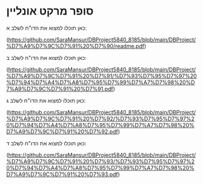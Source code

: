 # סופר מרקט אונליין

כאן תוכלו למצוא את הדו"ח לשלב א:

(https://github.com/SaraMansur/DBProject5840_8185/blob/main/DBProject/%D7%A9%D7%9C%D7%91%20%D7%90/readme.pdf)

כאן תוכלו למצוא את הדו"ח לשלב ב:

(https://github.com/SaraMansur/DBProject5840_8185/blob/main/DBProject/%D7%A9%D7%9C%D7%91%20%D7%91/%D7%93%D7%95%D7%97%20%D7%94%D7%A4%D7%A8%D7%95%D7%99%D7%A7%D7%98%20%D7%A9%D7%9C%D7%91%20%D7%91.pdf)

כאן תוכלו למצוא את הדו"ח לשלב ג:

(https://github.com/SaraMansur/DBProject5840_8185/blob/main/DBProject/%D7%A9%D7%9C%D7%91%20%D7%92/%D7%93%D7%95%D7%97%20%D7%94%D7%A4%D7%A8%D7%95%D7%99%D7%A7%D7%98%20%D7%A9%D7%9C%D7%91%20%D7%92.pdf)


כאן תוכלו למצוא את הדו"ח לשלב ד:

(https://github.com/SaraMansur/DBProject5840_8185/blob/main/DBProject/%D7%A9%D7%9C%D7%91%20%D7%93/%D7%93%D7%95%D7%97%20%D7%94%D7%A4%D7%A8%D7%95%D7%99%D7%A7%D7%98%20%D7%A9%D7%9C%D7%91%20%D7%93.pdf)

